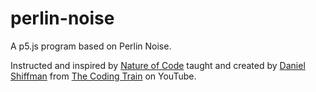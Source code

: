# perlin-noise
A p5.js program based on Perlin Noise.

Instructed and inspired by [Nature of Code](https://github.com/nature-of-code) taught and created by [Daniel Shiffman](https://github.com/shiffman) from [The Coding Train](https://www.youtube.com/c/TheCodingTrain) on YouTube.


